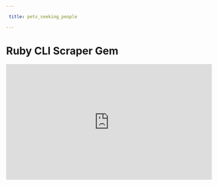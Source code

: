 ```yaml
---

 title: pets_seeking_people

---
```


# Ruby CLI Scraper Gem 

<iframe width="560" height="315" src="https://youtu.be/dBpLvW9LZXU" frameborder="0"> </iframe>

<!-- <iframe width="560" height="315" src="https://www.youtube.com/embed/dBpLvW9LZXU" frameborder="0" allow="autoplay; encrypted-media" allowfullscreen></iframe> -->